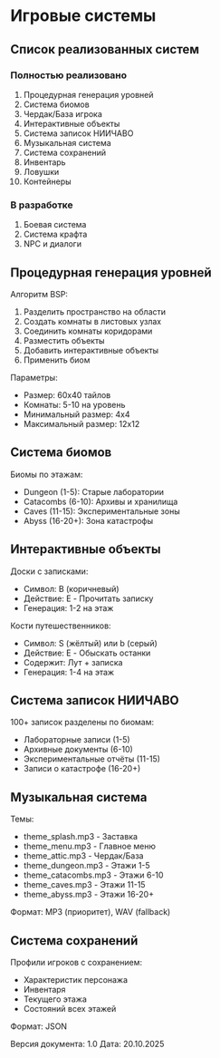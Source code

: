 # Игровые системы

## Список реализованных систем

### Полностью реализовано

1. Процедурная генерация уровней
2. Система биомов
3. Чердак/База игрока
4. Интерактивные объекты
5. Система записок НИИЧАВО
6. Музыкальная система
7. Система сохранений
8. Инвентарь
9. Ловушки
10. Контейнеры

### В разработке

1. Боевая система
2. Система крафта
3. NPC и диалоги

## Процедурная генерация уровней

Алгоритм BSP:
1. Разделить пространство на области
2. Создать комнаты в листовых узлах
3. Соединить комнаты коридорами
4. Разместить объекты
5. Добавить интерактивные объекты
6. Применить биом

Параметры:
- Размер: 60x40 тайлов
- Комнаты: 5-10 на уровень
- Минимальный размер: 4x4
- Максимальный размер: 12x12

## Система биомов

Биомы по этажам:
- Dungeon (1-5): Старые лаборатории
- Catacombs (6-10): Архивы и хранилища
- Caves (11-15): Экспериментальные зоны
- Abyss (16-20+): Зона катастрофы

## Интерактивные объекты

Доски с записками:
- Символ: B (коричневый)
- Действие: E - Прочитать записку
- Генерация: 1-2 на этаж

Кости путешественников:
- Символ: S (жёлтый) или b (серый)
- Действие: E - Обыскать останки
- Содержит: Лут + записка
- Генерация: 1-4 на этаж

## Система записок НИИЧАВО

100+ записок разделены по биомам:
- Лабораторные записи (1-5)
- Архивные документы (6-10)
- Экспериментальные отчёты (11-15)
- Записи о катастрофе (16-20+)

## Музыкальная система

Темы:
- theme_splash.mp3 - Заставка
- theme_menu.mp3 - Главное меню
- theme_attic.mp3 - Чердак/База
- theme_dungeon.mp3 - Этажи 1-5
- theme_catacombs.mp3 - Этажи 6-10
- theme_caves.mp3 - Этажи 11-15
- theme_abyss.mp3 - Этажи 16-20+

Формат: MP3 (приоритет), WAV (fallback)

## Система сохранений

Профили игроков с сохранением:
- Характеристик персонажа
- Инвентаря
- Текущего этажа
- Состояний всех этажей

Формат: JSON

Версия документа: 1.0
Дата: 20.10.2025
